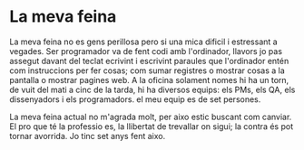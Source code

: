 # La meva feina

La meva feina no es gens perillosa pero si una mica dificil i estressant a vegades. Ser programador va de fent codi amb l'ordinador, llavors jo pas assegut davant del teclat ecrivint i escrivint paraules que l'ordinador entén com instruccions per fer cosas; com sumar registres o mostrar cosas a la pantalla o mostrar pagines web. A la oficina solament nomes hi ha un torn, de vuit del mati a cinc de la tarda, hi ha diversos equips: els PMs, els QA, els dissenyadors i els programadors. el meu equip es de set persones. 

La meva feina actual no m'agrada molt, per aixo estic buscant com canviar. El pro que té la professio es, la llibertat de trevallar on sigui; la contra és pot tornar avorrida. Jo tinc set anys fent aixo. 
